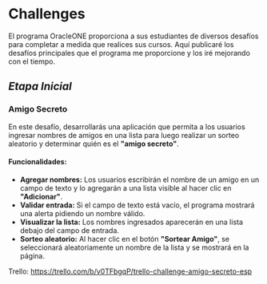 # Challenges

El programa OracleONE proporciona a sus estudiantes de diversos desafíos para completar a medida que realices sus cursos.
Aquí publicaré los desafíos principales que el programa me proporcione y los iré mejorando con el tiempo.

## **_Etapa Inicial_**

### Amigo Secreto

En este desafío, desarrollarás una aplicación que permita a los usuarios ingresar nombres de amigos en una lista para luego realizar un sorteo aleatorio y determinar quién es el **"amigo secreto"**.

#### Funcionalidades:

- **Agregar nombres:** Los usuarios escribirán el nombre de un amigo en un campo de texto y lo agregarán a una lista visible al hacer clic en **"Adicionar"**.
- **Validar entrada:** Si el campo de texto está vacío, el programa mostrará una alerta pidiendo un nombre válido.
- **Visualizar la lista:** Los nombres ingresados aparecerán en una lista debajo del campo de entrada.
- **Sorteo aleatorio:** Al hacer clic en el botón **"Sortear Amigo"**, se seleccionará aleatoriamente un nombre de la lista y se mostrará en la página.

Trello: https://trello.com/b/v0TFbgqP/trello-challenge-amigo-secreto-esp

<!--stackedit_data:
eyJoaXN0b3J5IjpbLTQ0MDE3NjExNCwtOTY0Mjc5ODcyXX0=
-->